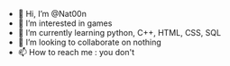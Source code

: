 
- 👋 Hi, I’m @Nat00n
- 👀 I’m interested in games
- 🌱 I’m currently learning python, C++, HTML, CSS, SQL
- 💞️ I’m looking to collaborate on nothing
- 📫 How to reach me : you don't
